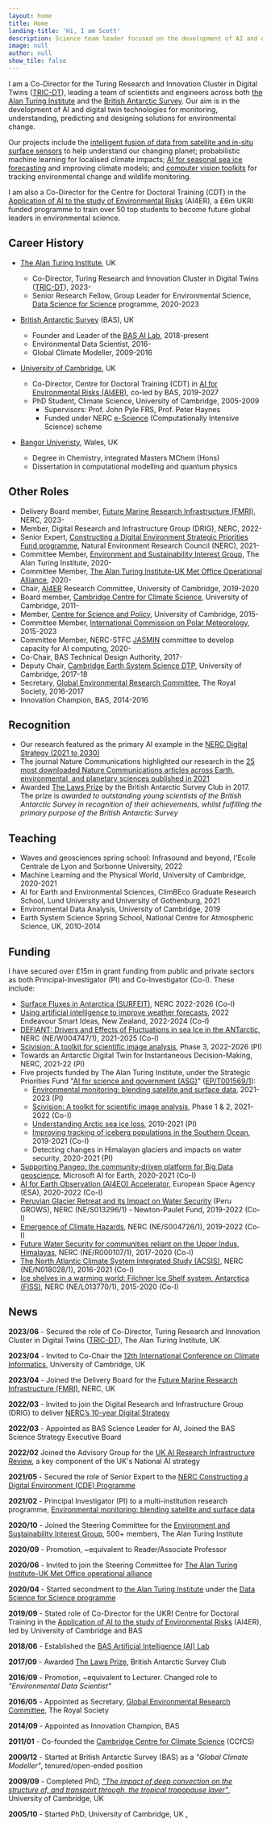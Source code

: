 ```yaml
---
layout: home
title: Home
landing-title: 'Hi, I am Scott'
description: Science team leader focused on the development of AI and digital twin technologies for the environment
image: null
author: null
show_tile: false
---
```


I am a Co-Director for the Turing Research and Innovation Cluster in Digital Twins ([TRIC-DT](https://www.turing.ac.uk/tricdigitaltwins)), leading a team of scientists and engineers across both [the Alan Turing Institute](https://www.turing.ac.uk/) and the [British Antarctic Survey](http://www.bas.ac.uk/ai). Our aim is in the development of AI and digital twin technologies for monitoring, understanding, predicting and designing solutions for environmental change. 

Our projects include the [intelligent fusion of data from satellite and in-situ surface sensors](https://www.turing.ac.uk/research/research-projects/environmental-monitoring-blending-satellite-and-surface-data) to help understand our changing planet; probabilistic machine learning for localised climate impacts; [AI for seasonal sea ice forecasting](/icenet) and improving climate models; and [computer vision toolkits](https://github.com/alan-turing-institute/scivision) for tracking environmental change and wildlife monitoring.

I am also a Co-Director for the Centre for Doctoral Training (CDT) in the [Application of AI to the study of Environmental Risks](https://ai4er-cdt.esc.cam.ac.uk/) (AI4ER), a £6m UKRI funded programme to train over 50 top students to become future global leaders in environmental science. 

## Career History
* [The Alan Turing Institute](https://www.turing.ac.uk/), UK
    * Co-Director, Turing Research and Innovation Cluster in Digital Twins ([TRIC-DT](https://www.turing.ac.uk/research/harnessing-power-digital-twins/turing-research-and-innovation-cluster-digital-twins)), 2023-
    * Senior Research Fellow, Group Leader for Environmental Science, [Data Science for Science](https://www.turing.ac.uk/research/research-programmes/data-science-science) programme, 2020-2023

* [British Antarctic Survey](http://www.bas.ac.uk) (BAS), UK
    * Founder and Leader of the [BAS AI Lab](http://www.bas.ac.uk/ai), 2018-present
    * Environmental Data Scientist, 2016-
    * Global Climate Modeller, 2009-2016

* [University of Cambridge](https://www.cam.ac.uk/), UK
    * Co-Director, Centre for Doctoral Training (CDT) in [AI for Environmental Risks (AI4ER)](https://ai4er-cdt.esc.cam.ac.uk/), co-led by BAS, 2019-2027
    * PhD Student, Climate Science, University of Cambridge, 2005-2009
        * Supervisors: Prof. John Pyle FRS, Prof. Peter Haynes
        * Funded under NERC [e-Science](https://en.wikipedia.org/wiki/E-Science) (Computationally Intensive Science) scheme

* [Bangor Univeristy](https://www.bangor.ac.uk/), Wales, UK
    * Degree in Chemistry, integrated Masters MChem (Hons)
    * Dissertation in computational modelling and quantum physics


## Other Roles
* Delivery Board member, [Future Marine Research Infrastructure (FMRI)](https://fmri.ac.uk), NERC, 2023- 
* Member, Digital Research and Infrastructure Group (DRIG), NERC, 2022-
* Senior Expert, [Constructing a Digital Environment Strategic Priorities Fund programme](https://digitalenvironment.org/), Natural Environment Research Council (NERC), 2021-
* Committee Member, [Environment and Sustainability Interest Group](https://www.turing.ac.uk/research/interest-groups/environment-and-sustainability), The Alan Turing Institute, 2020-
* Committee Member, [The Alan Turing Institute-UK Met Office Operational Alliance](https://www.metoffice.gov.uk/about-us/press-office/news/corporate/2020/alan-turing-institute), 2020-
* Chair, [AI4ER](https://ai4er-cdt.esc.cam.ac.uk/) Research Committee, University of Cambridge, 2019-2020
* Board member, [Cambridge Centre for Climate Science](https://www.climatescience.cam.ac.uk/), University of Cambridge, 2011-
* Member, [Centre for Science and Policy](http://www.csap.cam.ac.uk/about-csap/people/our-network/), University of Cambridge, 2015-
* Committee Member, [International Commission on Polar Meteorology](http://www.icpm-iamas.aq/), 2015-2023
* Committee Member, NERC-STFC [JASMIN](http://www.jasmin.ac.uk/) committee to develop capacity for AI computing, 2020-
* Co-Chair, BAS Technical Design Authority, 2017-
* Deputy Chair, [Cambridge Earth System Science DTP](http://essdtp.esc.cam.ac.uk/), University of Cambridge, 2017-18 
* Secretary, [Global Environmental Research Committee](https://royalsociety.org/topics-policy/energy-environment-climate/global-environmental-research-committee/), The Royal Society, 2016-2017
* Innovation Champion, BAS, 2014-2016

## Recognition
* Our research featured as the primary AI example in the [NERC Digital Strategy (2021 to 2030)](https://www.ukri.org/publications/natural-environment-research-council-nerc-digital-strategy-2021-2030/)  
* The journal Nature Communications highlighted our research in the [25 most downloaded Nature Communications articles across Earth, environmental, and planetary sciences published in 2021](https://www.nature.com/collections/afchdbedbe)
* Awarded [The Laws Prize](https://basclub.org/about/the-laws-prize/) by the British Antarctic Survey Club in 2017. The prize is _awarded to outstanding young scientists of the British Antarctic Survey in recognition of their achievements, whilst fulfilling the primary purpose of the British Antarctic Survey_

## Teaching
* Waves and geosciences spring school: Infrasound and beyond, l'Ecole Centrale de Lyon and Sorbonne University, 2022
* Machine Learning and the Physical World, University of Cambridge, 2020-2021
* AI for Earth and Environmental Sciences, ClimBEco Graduate Research School, Lund University and University of Gothenburg, 2021
* Environmental Data Analysis, University of Cambridge, 2019
* Earth System Science Spring School, National Centre for Atmospheric Science, UK, 2010-2014

## Funding
I have secured over £15m in grant funding from public and private sectors as both Principal-Investigator (PI) and Co-Investigator (Co-I). These include:

* [Surface Fluxes in Antarctica (SURFEIT)](https://surfeit.ac.uk/), NERC 2022-2026 (Co-I)
* [Using artificial intelligence to improve weather forecasts](https://www.deepweather.org.nz/), 2022 Endeavour Smart Ideas, New Zealand, 2022-2024 (Co-I)
* [DEFIANT: Drivers and Effects of Fluctuations in sea Ice in the ANTarctic](https://defiant.ac.uk/), NERC (NE/W004747/1), 2021-2025 (Co-I)
* [Scivision: A toolkit for scientific image analysis](https://github.com/alan-turing-institute/scivision), Phase 3, 2022-2026 (PI)
* Towards an Antarctic Digital Twin for Instantaneous Decision-Making, NERC, 2021-22 (PI)
* Five projects funded by The Alan Turing Institute, under the Strategic Priorities Fund "[AI for science and government (ASG)](https://www.turing.ac.uk/research/asg)" ([EP/T001569/1](https://gtr.ukri.org/projects?ref=EP%2FT001569%2F1)):
    * [Environmental monitoring: blending satellite and surface data](https://www.turing.ac.uk/research/research-projects/environmental-monitoring-blending-satellite-and-surface-data), 2021-2023 (PI)
    * [Scivision: A toolkit for scientific image analysis](https://github.com/alan-turing-institute/scivision), Phase 1 & 2, 2021-2022 (Co-I)
    * [Understanding Arctic sea ice loss](https://www.turing.ac.uk/research/research-projects/understanding-arctic-sea-ice-loss), 2019-2021 (PI)
    * [Improving tracking of iceberg populations in the Southern Ocean](https://www.turing.ac.uk/research/research-projects/improving-tracking-iceberg-populations-southern-ocean), 2019-2021 (Co-I)
    * Detecting changes in Himalayan glaciers and impacts on water security, 2020-2021 (PI)
* [Supporting Pangeo: the community-driven platform for Big Data geoscience](https://www.turing.ac.uk/research/research-projects/supporting-pangeo-community-driven-platform-big-data-geoscience), Microsoft AI for Earth, 2020-2021 (Co-I)
* [AI for Earth Observation (AI4EO) Accelerator](https://www.bas.ac.uk/project/ai4eoaccelerator/), European Space Agency (ESA), 2020-2022 (Co-I)
* [Peruvian Glacier Retreat and its Impact on Water Security](https://gtr.ukri.org/projects?ref=NE%2FS013296%2F1) (Peru GROWS), NERC (NE/S013296/1) - Newton-Paulet Fund, 2019-2022 (Co-I)
* [Emergence of Climate Hazards](https://gtr.ukri.org/projects?ref=NE%2FS004726%2F1), NERC (NE/S004726/1), 2019-2022 (Co-I)
* [Future Water Security for communities reliant on the Upper Indus, Himalayas](https://gtr.ukri.org/projects?ref=NE%2FR000107%2F1), NERC (NE/R000107/1), 2017-2020 (Co-I)
* [The North Atlantic Climate System Integrated Study (ACSIS)](https://gtr.ukri.org/projects?ref=NE%2FN018028%2F1), NERC (NE/N018028/1), 2016-2021 (Co-I)
* [Ice shelves in a warming world: Filchner Ice Shelf system, Antarctica (FISS)](https://gtr.ukri.org/projects?ref=NE%2FL013770%2F1), NERC (NE/L013770/1), 2015-2020 (Co-I)

## News

**2023/06** - Secured the role of Co-Director, Turing Research and Innovation Cluster in Digital Twins ([TRIC-DT](https://www.turing.ac.uk/tricdigitaltwins)), The Alan Turing Institute, UK

**2023/04** - Invited to Co-Chair the [12th International Conference on Climate Informatics](https://cambridge-iccs.github.io/climate-informatics-2023/), University of Cambridge, UK

**2023/04** - Joined the Delivery Board for the [Future Marine Research Infrastructure (FMRI)](https://fmri.ac.uk), NERC, UK

**2022/03** - Invited to join the Digital Research and Infrastructure Group (DRIG) to deliver [NERC’s 10-year Digital Strategy](https://www.ukri.org/publications/natural-environment-research-council-nerc-digital-strategy-2021-2030/)

**2022/03** - Appointed as BAS Science Leader for AI, Joined the BAS Science Strategy Executive Board

**2022/02** Joined the Advisory Group for the [UK AI Research Infrastructure Review](https://www.turing.ac.uk/work-turing/uk-ai-research-infrastructure-requirements-review), a key component of the UK's National AI strategy

**2021/05** - Secured the role of Senior Expert to the [NERC Constructing a Digital Environment (CDE) Programme](https://digitalenvironment.org/) 

**2021/02** - Principal Investigator (PI) to a multi-institution research programme, [Environmental monitoring: blending satellite and surface data](https://www.turing.ac.uk/research/research-projects/environmental-monitoring-blending-satellite-and-surface-data)

**2020/10** - Joined the Steering Committee for the [Environment and Sustainability Interest Group](https://www.turing.ac.uk/research/interest-groups/environment-and-sustainability), 500+ members, The Alan Turing Institute

**2020/09** - Promotion, ~equivalent to Reader/Associate Professor

**2020/06** - Invited to join the Steering Committee for [The Alan Turing Institute-UK Met Office operational alliance](https://www.metoffice.gov.uk/about-us/press-office/news/corporate/2020/alan-turing-institute)

**2020/04** - Started secondment to [the Alan Turing Institute](https://www.turing.ac.uk/) under the [Data Science for Science programme](https://www.turing.ac.uk/research/research-programmes/data-science-science)

**2019/09** - Stated role of Co-Director for the UKRI Centre for Doctoral Training in the [Application of AI to the study of Environmental Risks](https://ai4er-cdt.esc.cam.ac.uk/) (AI4ER), led by University of Cambridge and BAS

**2018/06** - Established the [BAS Artificial Intelligence (AI) Lab](http://www.bas.ac.uk/ai)

**2017/09** - Awarded [The Laws Prize](https://basclub.org/about/the-laws-prize/), British Antarctic Survey Club

**2016/09** - Promotion, ~equivalent to Lecturer. Changed role to _"Environmental Data Scientist"_

**2016/05** - Appointed as Secretary, [Global Environmental Research Committee](https://royalsociety.org/topics-policy/energy-environment-climate/global-environmental-research-committee/), The Royal Society 

**2014/09** - Appointed as Innovation Champion, BAS 

**2011/01** - Co-founded the [Cambridge Centre for Climate Science](https://www.climatescience.cam.ac.uk/) (CCfCS)

**2009/12** - Started at British Antarctic Survey (BAS) as a _"Global Climate Modeller"_, tenured/open-ended position

**2009/09** - Completed PhD, [_"The impact of deep convection on the structure of, and transport through, the tropical tropopause layer"_](https://ethos.bl.uk/OrderDetails.do?uin=uk.bl.ethos.604249), University of Cambridge, UK

**2005/10** - Started PhD, University of Cambridge, UK <a rel="me" href="https://fediscience.org/@scotthosking">.</a>
